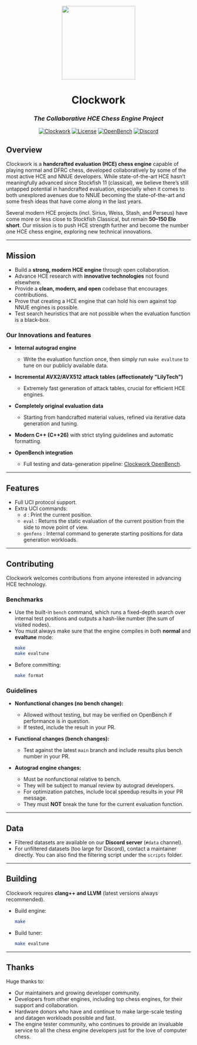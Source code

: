 <p align="center"><img src="assets/logo.png" width="200"></p>

<div align="center">
<h1>Clockwork</h1>
<h3><i>The Collaborative HCE Chess Engine Project</i></h3>

<p></p>

[![Clockwork](https://github.com/official-clockwork/Clockwork/actions/workflows/clockwork.yml/badge.svg)](https://github.com/official-clockwork/Clockwork/actions/workflows/clockwork.yml)
[![License](https://img.shields.io/badge/license-AGPL_3.0-blue)](LICENSE)
[![OpenBench](https://img.shields.io/badge/OpenBench-view-orange)](http://clockworkopenbench.pythonanywhere.com)
[![Discord](https://img.shields.io/badge/chat-Discord-7289DA)](https://discord.gg/7ffYSCae2f)
</div>

## Overview  
Clockwork is a **handcrafted evaluation (HCE) chess engine** capable of playing normal and DFRC chess, developed collaboratively by some of the most active HCE and NNUE developers. While state-of-the-art HCE hasn’t meaningfully advanced since Stockfish 11 (classical), we believe there’s still untapped potential in handcrafted evaluation, especially when it comes to both unexplored avenues due to NNUE becoming the state-of-the-art and some fresh ideas that have come along in the last years.  

Several modern HCE projects (incl. Sirius, Weiss, Stash, and Perseus) have come more or less close to Stockfish Classical, but remain **50–150 Elo short**. Our mission is to push HCE strength further and become the number one HCE chess engine, exploring new technical innovations.

---

## Mission  
- Build a **strong, modern HCE engine** through open collaboration.  
- Advance HCE research with **innovative technologies** not found elsewhere.  
- Provide a **clean, modern, and open** codebase that encourages contributions.  
- Prove that creating a HCE engine that can hold his own against top NNUE engines is possible.
- Test search heuristics that are not possible when the evaluation function is a black-box.

### Our Innovations and features  
- **Internal autograd engine**  
  - Write the evaluation function once, then simply run `make evaltune` to tune on our publicly available data.  

- **Incremental AVX2/AVX512 attack tables (affectionately "LilyTech")**  
  - Extremely fast generation of attack tables, crucial for efficient HCE engines.  

- **Completely original evaluation data**  
  - Starting from handcrafted material values, refined via iterative data generation and tuning.  

- **Modern C++ (C++26)** with strict styling guidelines and automatic formatting.  

- **OpenBench integration**  
  - Full testing and data-generation pipeline: [Clockwork OpenBench](http://clockworkopenbench.pythonanywhere.com).  

---

## Features  
- Full UCI protocol support.  
- Extra UCI commands:  
  - `d` : Print the current position.  
  - `eval` : Returns the static evaluation of the current position from the side to move point of view.
  - `genfens` : Internal command to generate starting positions for data generation workloads.    

---

## Contributing  
Clockwork welcomes contributions from anyone interested in advancing HCE technology.  

### Benchmarks  
- Use the built-in `bench` command, which runs a fixed-depth search over internal test positions and outputs a hash-like number (the sum of visited nodes).
- You must always make sure that the engine compiles in both **normal** and **evaltune** mode:  
  ```bash
  make
  make evaltune
  ```  
- Before committing:  
  ```bash
  make format
  ```

### Guidelines  
- **Nonfunctional changes (no bench change):**  
  - Allowed without testing, but may be verified on OpenBench if performance is in question.  
  - If tested, include the result in your PR.  

- **Functional changes (bench changes):**  
  - Test against the latest `main` branch and include results plus bench number in your PR.  

- **Autograd engine changes:**  
  - Must be nonfunctional relative to bench.  
  - They will be subject to manual review by autograd developers.  
  - For optimization patches, include local speedup results in your PR message.
  - They must **NOT** break the tune for the current evaluation function.

---

## Data  
- Filtered datasets are available on our **Discord server** (`#data` channel).  
- For unfiltered datasets (too large for Discord), contact a maintainer directly. You can also find the filtering script under the `scripts` folder.

---

## Building  
Clockwork requires **clang++ and LLVM** (latest versions always recommended).  

- Build engine:  
  ```bash
  make
  ```  

- Build tuner:  
  ```bash
  make evaltune
  ```  

---

## Thanks 
Huge thanks to:  
- Our maintainers and growing developer community.  
- Developers from other engines, including top chess engines, for their support and collaboration.  
- Hardware donors who have and continue to make large-scale testing and datagen workloads possible and fast. 
- The engine tester community, who continues to provide an invaluable service to all the chess engine developers just for the love of computer chess.